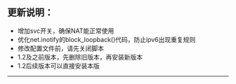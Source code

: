 ## 更新说明：

- 增加svc开关，确保NAT能正常使用
- 优化net.inotify的block_loopback()代码，防止ipv6出现重复规则
- 修改配置文件前，请先关闭脚本
- 1.2及之前版本，先删除旧版本，再安装新版本
- 1.2后续版本可以直接安装本版

- -------------------
